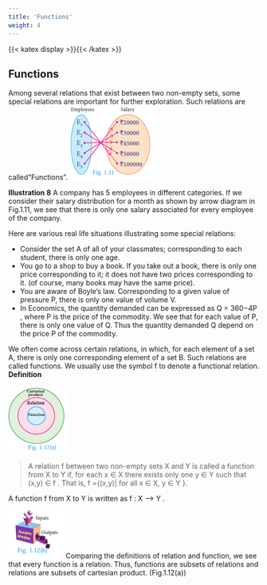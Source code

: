 ```yaml
---
title: 'Functions'
weight: 4
---
```

{{< katex display >}}{{< /katex >}}

## Functions

Among several relations that exist between two non-empty sets, some special relations are important for further exploration. Such relations are called“Functions”. 
![alt text](image1_11.png)

**Illustration 8**
A company has 5 employees in different categories. If we consider their salary distribution for a month as shown by arrow diagram in Fig.1.11, we see that there is only one salary associated for every employee of the company.

Here are various real life situations illustrating some special relations:

* Consider the set A of all of your classmates; corresponding to each student, there is only one age.
* You go to a shop to buy a book. If you take out a book, there is only one price corresponding to it; it does not have two prices corresponding to it. (of course, many books may have the same price).
* You are aware of Boyle’s law. Corresponding to a given value of pressure P, there is only one value of volume V.
* In Economics, the quantity demanded can be expressed as Q = 360−4P , where P is the price of the commodity. We see that for each value of P, there is only one value of Q. Thus the quantity demanded Q depend on the price P of the commodity.

We often come across certain relations, in which, for each element of a set A, there is only one corresponding element of a set B. Such relations are called functions. We usually use the symbol f to denote a functional relation. 
**Definition** 

![alt text](image12a.png)

> A relation f between two non-empty sets X and Y is called a
function from X to Y if, for each x ∈  X there exists only one y ∈ Y
such that (x,y) ∈  f .
That is, f ={(x,y)| for all x ∈  X, y ∈ Y }.

A function f from X to Y is written as f : X --> Y . 

 ![alt text](image1_12b.png)
Comparing the definitions of relation and function, we see that
every function is a relation. Thus, functions are subsets of relations
and relations are subsets of cartesian product. (Fig.1.12(a))





























